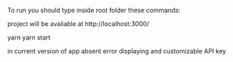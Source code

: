 To run you should type inside root folder these commands:

project will be avaliable at http://localhost:3000/

yarn 
yarn start

in current version of app absent error displaying
and customizable API key